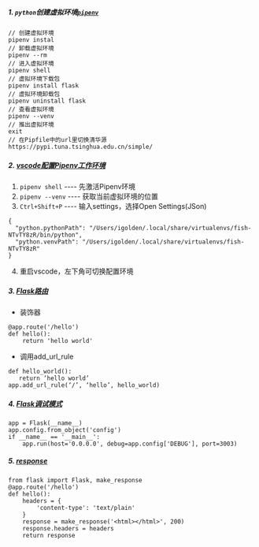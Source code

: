 ##### 1.  `python`创建虚拟环境[`pipenv`](https://juejin.im/post/5ca4be8bf265da30b160de27)
```
// 创建虚拟环境
pipenv instal
// 卸载虚拟环境
pipenv --rm
// 进入虚拟环境
pipenv shell
// 虚拟环境下载包
pipenv install flask
// 虚拟环境卸载包
pipenv uninstall flask
// 查看虚拟环境
pipenv --venv
// 推出虚拟环境
exit
// 在Pipfile中的url里切换清华源
https://pypi.tuna.tsinghua.edu.cn/simple/
```
##### 2. [vscode配置Pipenv工作环境](https://shansan.top/2019/03/03/vscode%E9%85%8D%E7%BD%AEPipenv%E5%B7%A5%E4%BD%9C%E7%8E%AF%E5%A2%83/)
1. `pipenv shell`  ---- 先激活Pipenv环境
2. `pipenv --venv` ---- 获取当前虚拟环境的位置
3. `Ctrl+Shift+P`  ---- 输入settings，选择Open Settings(JSon)
```
{
  "python.pythonPath": "/Users/igolden/.local/share/virtualenvs/fish-NTvTY8zR/bin/python",
  "python.venvPath": "/Users/igolden/.local/share/virtualenvs/fish-NTvTY8zR"
}
```
4.  重启vscode，左下角可切换配置环境
##### 3. [Flask路由](https://www.w3cschool.cn/flask/flask_routing.html)
- 装饰器
```
@app.route('/hello')
def hello():
    return 'hello world'
```
- 调用add_url_rule
```
def hello_world():
   return ‘hello world’
app.add_url_rule(‘/’, ‘hello’, hello_world)
```
##### 4. [Flask调试模式](https://www.w3cschool.cn/flask/flask_application.html)

```
app = Flask(__name__)
app.config.from_object('config')
if __name__ == '__main__':
    app.run(host='0.0.0.0', debug=app.config['DEBUG'], port=3003)
```
##### 5. [response](https://www.w3cschool.cn/flask/flask_request_object.html)
```
from flask import Flask, make_response
@app.route('/hello')
def hello():
    headers = {
        'content-type': 'text/plain'
    }
    response = make_response('<html></html>', 200)
    response.headers = headers
    return response
```